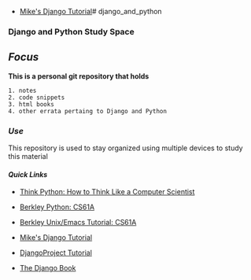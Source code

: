 + [Mike's Django Tutorial](https://www.mikesdjangotutorials.co.uk/ "\
Django Tutorial")# django_and_python
### **Django and Python Study Space**

##     _Focus_
**This is a personal git repository that holds**
    
    1. notes
    2. code snippets
    3. html books
    4. other errata pertaing to Django and Python

### _Use_
This repository is used to stay organized using multiple devices to study
this material

#### _Quick Links_

+ [Think Python: How to Think Like a Computer Scientist](http://greenteapress.com/thinkpython/html/index.html "Think Python")

+ [Berkley Python: CS61A](https://inst.eecs.berkeley.edu/~cs61a/su13/lab/lab00/lab00.php#6 "CS61A")

+ [Berkley Unix/Emacs Tutorial: CS61A](http://inst.eecs.berkeley.edu/~cs61a/su12/lab/lab01/unix_emacs_tutorial/unix_emacs.html "Unix/Emacs Tutorial")

+ [Mike's Django Tutorial](https://www.mikesdjangotutorials.co.uk/ "Django Tutorial")

+ [DjangoProject Tutorial](https://docs.djangoproject.com/en/1.11/contents/ "\
DjangoProject Tutorial")

+ [The Django Book](http://djangobook.com/ "\
The Django Book")
